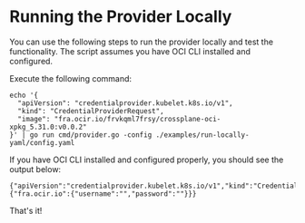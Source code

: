 # Running the Provider Locally

You can use the following steps to run the provider locally and test the functionality. The script assumes you have OCI CLI installed and configured.

Execute the following command:
```
echo '{
  "apiVersion": "credentialprovider.kubelet.k8s.io/v1",
  "kind": "CredentialProviderRequest",
  "image": "fra.ocir.io/frvkqml7frsy/crossplane-oci-xpkg_5.31.0:v0.0.2"
}' | go run cmd/provider.go -config ./examples/run-locally-yaml/config.yaml
```

If you have OCI CLI installed and configured properly, you should see the output below:
```
{"apiVersion":"credentialprovider.kubelet.k8s.io/v1","kind":"CredentialProviderResponse","cacheKeyType":"Registry","cacheDuration":"0h59m0s","auth":{"fra.ocir.io":{"username":"","password":""}}}
```

That's it!

